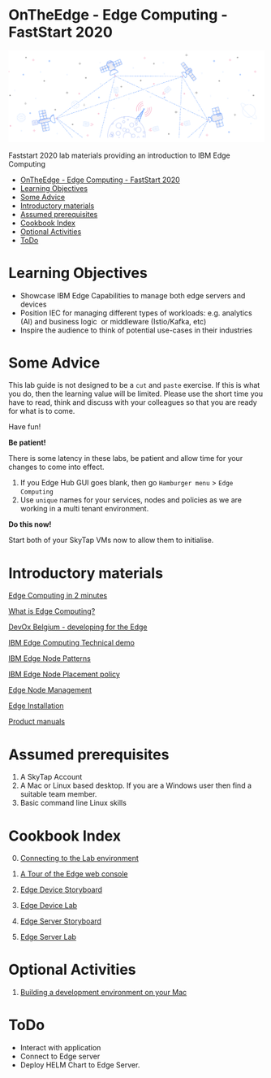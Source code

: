 # OnTheEdge - Edge Computing - FastStart 2020

![edge computing](images/2020/01/edge-computing.png)

Faststart 2020 lab materials providing an introduction to IBM Edge Computing

<!-- TOC -->

- [OnTheEdge - Edge Computing - FastStart 2020](#ontheedge---edge-computing---faststart-2020)
- [Learning Objectives](#learning-objectives)
- [Some Advice](#some-advice)
- [Introductory materials](#introductory-materials)
- [Assumed prerequisites](#assumed-prerequisites)
- [Cookbook Index](#cookbook-index)
- [Optional Activities](#optional-activities)
- [ToDo](#todo)

<!-- /TOC -->

# Learning Objectives

- Showcase IBM Edge Capabilities to manage both edge servers and devices
- Position IEC for managing different types of workloads:
    e.g. analytics (AI) and business logic  or middleware (Istio/Kafka, etc)
- Inspire the audience to think of potential use-cases in their industries

# Some Advice

This lab guide is not designed to be a `cut` and `paste` exercise. If this is what you do, then the learning value will be limited. Please use the short time you have to read, think and discuss with your colleagues so that you are ready for what is to come.

Have fun!

**Be patient!**

There is some latency in these labs, be patient and allow time for your changes to come into effect.

1. If you Edge Hub GUI goes blank, then go `Hamburger menu` > `Edge Computing`
2. Use `unique` names for your services, nodes and policies as we are working in a multi tenant environment.

**Do this now!**

Start both of your SkyTap VMs now to allow them to initialise.

# Introductory materials

[Edge Computing in 2 minutes](https://youtu.be/AF5ZkcnptMs)

[What is Edge Computing?](https://youtu.be/cEOUeItHDdo)

[DevOx Belgium - developing for the Edge](https://youtu.be/CCWbVjVqH20)

[IBM Edge Computing Technical demo](https://ibm.box.com/s/ela8d52klvba7qwx21fewln4fqfv2kcc)

[IBM Edge Node Patterns](https://ibm.box.com/s/6ik3zs0a5bh4swakywa5v90kmzf8ieik)

[IBM Edge Node Placement policy](https://ibm.box.com/s/rs2vftcch7xtszc31e7kakxa1mpuvk4a)

[Edge Node Management](https://ibm.box.com/s/1t8q4v1z7nxb5fhbzo0ajs7i0u1xykbd)

[Edge Installation](https://ibm.box.com/s/pwgvv5du2hji6cick2getbx6108ddbgl)

[Product manuals](https://www.ibm.com/support/knowledgecenter/SSFKVV_3.2.1/kc_welcome_containers.html)

# Assumed prerequisites

1. A SkyTap Account
2. A Mac or Linux based desktop. If you are a Windows user then find a suitable team member.
3. Basic command line Linux skills

# Cookbook Index

0. [Connecting to the Lab environment](./ConnectToLabEnvrionment.md)

1. [A Tour of the Edge web console](https://github.ibm.com/Richard-Hine/OnTheEdge/blob/master/ConsoleTour.md)

2. [Edge Device Storyboard](https://github.ibm.com/Richard-Hine/OnTheEdge/blob/master/EdgeDeviceStoryboard.md)
3. [Edge Device Lab](https://github.ibm.com/Richard-Hine/OnTheEdge/blob/master/EdgeDeviceLab.md)


4. [Edge Server Storyboard](https://github.ibm.com/Richard-Hine/OnTheEdge/blob/master/EdgeServerStoryboard.md)
5. [Edge Server Lab](https://github.ibm.com/Richard-Hine/OnTheEdge/blob/master/EdgeServerLab.md)

# Optional Activities

1. [Building a development environment on your Mac](https://github.ibm.com/Richard-Hine/OnTheEdge/blob/master/BuildingDevEnvironment.md)

# ToDo

- Interact with application
- Connect to Edge server
- Deploy HELM Chart to Edge Server.
